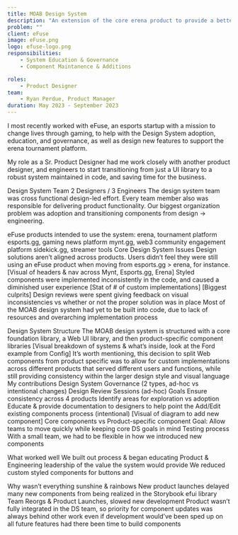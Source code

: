 ```yaml
---
title: MOAB Design System
description: "An extension of the core erena product to provide a better esports fan expereince, by bringing the content directly to the streams people are watching."
problem: ""
client: eFuse
image: eFuse.png
logo: efuse-logo.png
responsibilities:
    - System Education & Governance
    - Component Maintanence & Additions

roles: 
    - Product Designer
team:
    - Ryan Perdue, Product Manager
duration: May 2023 - September 2023
---
```

I most recently worked with eFuse, an esports startup with a mission to change lives through gaming, to help with the Design System adoption, education, and governance, as well as design new features to support the erena tournament platform. 

My role as a Sr. Product Designer had me work closely with another product designer, and engineers to start transitioning from just a UI library to a robust system maintained in code, and saving time for the business.

Design System Team
2 Designers / 3 Engineers
The design system team was cross functional design-led effort. Every team member also was responsible for delivering product functionality. Our biggest organization problem was adoption and transitioning components from design -> engineering.  


eFuse products intended to use the system:
erena, tournament platform
esports.gg, gaming news platform
mynt.gg, web3 community engagement platform
sidekick.gg, streamer tools
Core Design System Issues
Design solutions aren’t aligned across products. Users didn’t feel they were still using an eFuse product when moving from esports.gg > erena, for instance.
[Visual of headers & nav across Mynt, Esports.gg, Erena]
Styled components were implemented inconsistently in the code, and caused a diminished user experience
[Stat of # of custom implementations]
[Biggest culprits]
Design reviews were spent giving feedback on visual inconsistencies vs whether or not the proper solution was in place
Most of the MOAB design system had yet to be built into code, due to lack of resources and overarching implementation process

Design System Structure
The MOAB design system is structured with a core foundation library, a Web UI library, and then product-specific component libraries 
[Visual breakdown of systems & what’s inside, look at the Ford example from Config]
It’s worth mentioning, this decision to split Web components from product specific was to allow for custom implementations across different products that served different users and functions, while still providing consistency within the larger design style and visual language
My contributions
Design System Governance (2 types, ad-hoc vs intentional changes)
Design Review Sessions (ad-hoc)
Goals
Ensure consistency across 4 products
Identify areas for exploration vs adoption
Educate & provide documentation to designers to help point the 
Add/Edit existing components process (intentional)
[Visual of diagram to add new component]
Core components vs Product-specific component
Goal: Allow teams to move quickly while keeping core DS goals in mind
Testing process
With a small team, we had to be flexible in how we introduced new components

What worked well
We built out process & began educating Product & Engineering leadership of the value the system would provide
We reduced custom styled components for buttons and 

Why wasn’t everything sunshine & rainbows
New product launches delayed many new components from being realized in the Storybook efui library
Team Reorgs & Product Launches, slowed new development 
Product wasn’t fully integrated in the DS team, so priority for component updates was always behind other work even if development would’ve been sped up on all future features had there been time to build components
